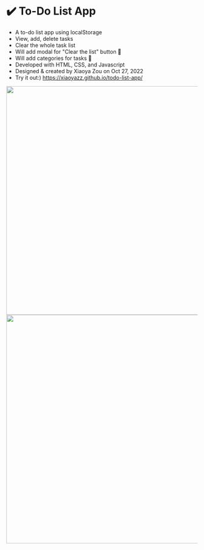 # ✔️ To-Do List App

- A to-do list app using localStorage
- View, add, delete tasks
- Clear the whole task list
- Will add modal for "Clear the list" button 🚧
- Will add categories for tasks 🚧
- Developed with HTML, CSS, and Javascript
- Designed & created by Xiaoya Zou on Oct 27, 2022
- Try it out:) https://xiaoyazz.github.io/todo-list-app/

<img width="600" src="https://user-images.githubusercontent.com/84748829/198783034-ba9d94d1-78d6-44c5-aba0-2a50fdd06860.JPG">
<img width="600" src="https://user-images.githubusercontent.com/84748829/198783350-37c51069-f1dc-44fd-9e77-47c97511273a.JPG">
